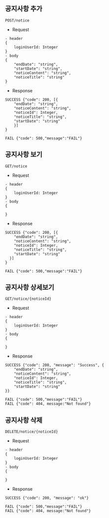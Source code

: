 공지사항 추가
-
```
POST/notice
```
 - Request
```
- header
{
    loginUserId: Integer
}
- body
{
    "endDate": "string",
    "startDate": "string",
    "noticeContent": "string",
    "noticeTitle": "string"
}
```
- Response
```
SUCCESS {"code": 200, [{
    "endDate": "string",
    "noticeContent": "string",
    "noticeId": Integer,
    "noticeTitle": "string",
    "startDate": "string"
    }]
}
```
```
FAIL {"code": 500,"message":"FAIL"}
```
공지사항 보기
-
```
GET/notice
```
 - Request
```
- header
{
    loginUserId: Integer
}
- body
{
   
}
```
- Response
```
SUCCESS {"code": 200, [{
    "endDate": "string",
    "noticeContent": "string",
    "noticeId": Integer,
    "noticeTitle": "string",
    "startDate": "string"
  }]
}
```
```
FAIL {"code": 500,"message":"FAIL"}
```
공지사항 상세보기
-
```
GET/notice/{noticeId}
```
 - Request
```
- header
{
    loginUserId: Integer
}
- body
{
   
}
```
- Response
```
SUCCESS {"code": 200, "message": "Success", {
    "endDate": "string",
    "noticeContent": "string",
    "noticeId": Integer,
    "noticeTitle": "string",
    "startDate": "string"
}}
```
```
FAIL {"code": 500,"message":"FAIL"}
FAIL {"code": 404, message:"Not found"}
```
공지사항 삭제
-
```
DELETE/notice/{noticeId}
```
 - Request
```
- header
{
    loginUserId: Integer
}
- body
{
    
}
```
- Response
```
SUCCESS {"code": 200, "message": "ok"}
```
```
FAIL {"code": 500,"message":"FAIL"}
FAIL {"code": 404, message:"Not found"}
```